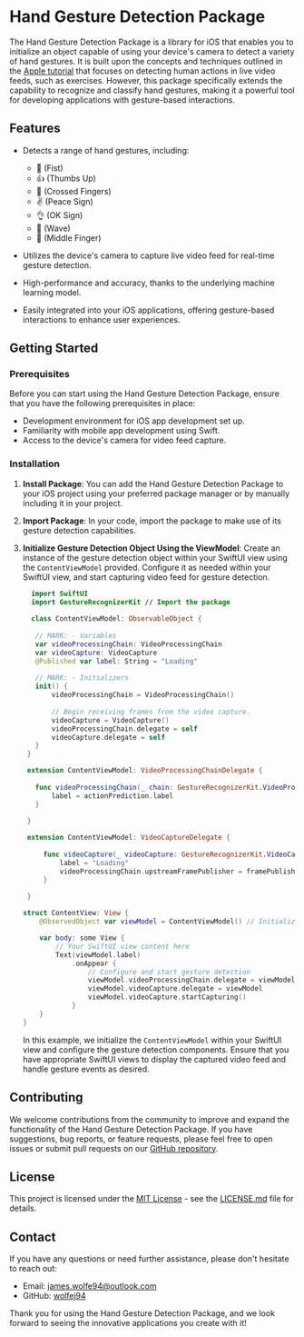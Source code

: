 # Hand Gesture Detection Package

The Hand Gesture Detection Package is a library for iOS that enables you to initialize an object capable of using your device's camera to detect a variety of hand gestures. It is built upon the concepts and techniques outlined in the [Apple tutorial](https://developer.apple.com/documentation/createml/detecting_human_actions_in_a_live_video_feed) that focuses on detecting human actions in live video feeds, such as exercises. However, this package specifically extends the capability to recognize and classify hand gestures, making it a powerful tool for developing applications with gesture-based interactions.

## Features

- Detects a range of hand gestures, including:
  - 👊 (Fist)
  - 👍 (Thumbs Up)
  - 🤞 (Crossed Fingers)
  - ✌️ (Peace Sign)
  - 👌 (OK Sign)
  - 👋 (Wave)
  - 🖕 (Middle Finger)

- Utilizes the device's camera to capture live video feed for real-time gesture detection.
- High-performance and accuracy, thanks to the underlying machine learning model.
- Easily integrated into your iOS applications, offering gesture-based interactions to enhance user experiences.

## Getting Started

### Prerequisites

Before you can start using the Hand Gesture Detection Package, ensure that you have the following prerequisites in place:

- Development environment for iOS app development set up.
- Familiarity with mobile app development using Swift.
- Access to the device's camera for video feed capture.

### Installation

1. **Install Package**: You can add the Hand Gesture Detection Package to your iOS project using your preferred package manager or by manually including it in your project.

2. **Import Package**: In your code, import the package to make use of its gesture detection capabilities.

3. **Initialize Gesture Detection Object Using the ViewModel**: Create an instance of the gesture detection object within your SwiftUI view using the `ContentViewModel` provided. Configure it as needed within your SwiftUI view, and start capturing video feed for gesture detection.

   ```swift
     import SwiftUI
     import GestureRecognizerKit // Import the package
  
     class ContentViewModel: ObservableObject {
      
      // MARK: - Variables
      var videoProcessingChain: VideoProcessingChain
      var videoCapture: VideoCapture
      @Published var label: String = "Loading"
      
      // MARK: - Initializers
      init() {
          videoProcessingChain = VideoProcessingChain()
  
          // Begin receiving frames from the video capture.
          videoCapture = VideoCapture()
          videoProcessingChain.delegate = self
          videoCapture.delegate = self
      }
    }

    extension ContentViewModel: VideoProcessingChainDelegate {
      
      func videoProcessingChain(_ chain: GestureRecognizerKit.VideoProcessingChain, didPredict actionPrediction: GestureRecognizerKit.ActionPrediction, for frames: Int) {
          label = actionPrediction.label
      }
      
    }

    extension ContentViewModel: VideoCaptureDelegate {
        
        func videoCapture(_ videoCapture: GestureRecognizerKit.VideoCapture, didCreate framePublisher: GestureRecognizerKit.FramePublisher) {
            label = "Loading"
            videoProcessingChain.upstreamFramePublisher = framePublisher
        }
        
    }

   struct ContentView: View {
       @ObservedObject var viewModel = ContentViewModel() // Initialize the view model

       var body: some View {
           // Your SwiftUI view content here
           Text(viewModel.label)
               .onAppear {
                   // Configure and start gesture detection
                   viewModel.videoProcessingChain.delegate = viewModel
                   viewModel.videoCapture.delegate = viewModel
                   viewModel.videoCapture.startCapturing()
               }
       }
   }
   ```

   In this example, we initialize the `ContentViewModel` within your SwiftUI view and configure the gesture detection components. Ensure that you have appropriate SwiftUI views to display the captured video feed and handle gesture events as desired.

## Contributing

We welcome contributions from the community to improve and expand the functionality of the Hand Gesture Detection Package. If you have suggestions, bug reports, or feature requests, please feel free to open issues or submit pull requests on our [GitHub repository](https://github.com/wolfej94/gesture-recognizer-kit).

## License

This project is licensed under the [MIT License](https://github.com/wolfej94/Gesture-Recognizer-Kit/blob/main/LICENSE) - see the [LICENSE.md](https://github.com/wolfej94/Gesture-Recognizer-Kit/blob/main/LICENSE) file for details.

## Contact

If you have any questions or need further assistance, please don't hesitate to reach out:

- Email: [james.wolfe94@outlook.com](mailto:james.wolfe94@outlook.com)
- GitHub: [wolfej94](https://github.com/wolfej94)

Thank you for using the Hand Gesture Detection Package, and we look forward to seeing the innovative applications you create with it!
